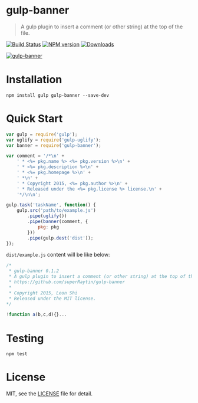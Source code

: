 # gulp-banner
> A gulp plugin to insert a comment (or other string) at the top of the file.

[![Build Status](https://travis-ci.org/superRaytin/gulp-banner.svg?branch=master)](https://travis-ci.org/superRaytin/gulp-banner)
[![NPM version][npm-image]][npm-url]
[![Downloads][downloads-image]][npm-url]

[![gulp-banner](https://nodei.co/npm/gulp-banner.png)](https://npmjs.org/package/gulp-banner)

[npm-url]: https://npmjs.org/package/gulp-banner
[downloads-image]: http://img.shields.io/npm/dm/gulp-banner.svg
[npm-image]: http://img.shields.io/npm/v/gulp-banner.svg

# Installation

```
npm install gulp gulp-banner --save-dev
```

# Quick Start

```js
var gulp = require('gulp');
var uglify = require('gulp-uglify');
var banner = require('gulp-banner');

var comment = '/*\n' +
    ' * <%= pkg.name %> <%= pkg.version %>\n' +
    ' * <%= pkg.description %>\n' +
    ' * <%= pkg.homepage %>\n' +
    ' *\n' +
    ' * Copyright 2015, <%= pkg.author %>\n' +
    ' * Released under the <%= pkg.license %> license.\n' +
    '*/\n\n';

gulp.task('taskName', function() {
    gulp.src('path/to/example.js')
        .pipe(uglify())
        .pipe(banner(comment, {
            pkg: pkg
        }))
        .pipe(gulp.dest('dist'));
});
```

`dist/example.js` content will be like below:

```js
/*
 * gulp-banner 0.1.2
 * A gulp plugin to insert a comment (or other string) at the top of the file
 * https://github.com/superRaytin/gulp-banner
 *
 * Copyright 2015, Leon Shi
 * Released under the MIT license.
*/

!function a(b,c,d){}...
```

# Testing

```
npm test
```

# License

MIT, see the [LICENSE](/LICENSE) file for detail.